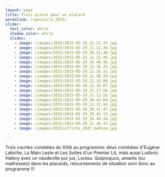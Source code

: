 ```yaml
---
layout: page
title: Trois pièces pour un placard
permalink: /spectacle_2015/
slider:
  text_color: white
  shadow_color: white
  slides: 
    - image: /images/2015/2015-05-29_21.21.37.jpg
    - image: /images/2015/2015-05-29_21.12.38.jpg
    - image: /images/2015/2015-05-29_20.41.48.jpg
    - image: /images/2015/2015-05-29_21.21.46.jpg
    - image: /images/2015/2015-05-29_20.40.36.jpg
    - image: /images/2015/2015-05-29_22.16.25.jpg
    - image: /images/2015/2015-05-29_22.16.31.jpg
    - image: /images/2015/2015-05-29_21.30.29.jpg
    - image: /images/2015/2015-05-29_22.16.08.jpg
    - image: /images/2015/2015-05-29_21.18.07.jpg
    - image: /images/2015/2015-05-29_21.17.56.jpg
    - image: /images/2015/2015-05-29_21.13.26.jpg
    - image: /images/2015/2015-05-29_20.42.04.jpg
    - image: /images/2015/2015-05-29_21.12.44.jpg
    - image: /images/2015/2015-05-29_20.41.47.jpg
    - image: /images/2015/2015-05-29_20.42.15.jpg
    - image: /images/2015/2015-05-29_20.40.38.jpg
    - image: /images/2015/2015-05-29_21.30.42.jpg
    - image: /images/2015/affiche_2015_medium.jpg

---
```


Trois courtes comédies du XIXè au programme: deux comédies d'Eugène Labiche, La Main Leste et Les Suites d'un Premier Lit, mais aussi Ludovic Halévy avec un vaudeville pur jus, Loulou. Quiproquos, amants (ou maitresses) dans les placards, retournements de situation sont donc au programme !!!
